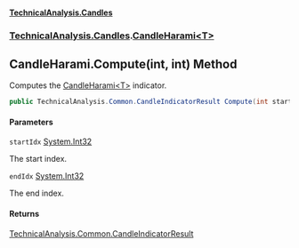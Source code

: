 #### [TechnicalAnalysis.Candles](Atypical.TechnicalAnalysis.Candles.md 'Atypical.TechnicalAnalysis.Candles')
### [TechnicalAnalysis.Candles](Atypical.TechnicalAnalysis.Candles.md#TechnicalAnalysis.Candles 'TechnicalAnalysis.Candles').[CandleHarami&lt;T&gt;](CandleHarami_T_.md 'TechnicalAnalysis.Candles.CandleHarami<T>')

## CandleHarami<T>.Compute(int, int) Method

Computes the [CandleHarami&lt;T&gt;](CandleHarami_T_.md 'TechnicalAnalysis.Candles.CandleHarami<T>') indicator.

```csharp
public TechnicalAnalysis.Common.CandleIndicatorResult Compute(int startIdx, int endIdx);
```
#### Parameters

<a name='TechnicalAnalysis.Candles.CandleHarami_T_.Compute(int,int).startIdx'></a>

`startIdx` [System.Int32](https://docs.microsoft.com/en-us/dotnet/api/System.Int32 'System.Int32')

The start index.

<a name='TechnicalAnalysis.Candles.CandleHarami_T_.Compute(int,int).endIdx'></a>

`endIdx` [System.Int32](https://docs.microsoft.com/en-us/dotnet/api/System.Int32 'System.Int32')

The end index.

#### Returns
[TechnicalAnalysis.Common.CandleIndicatorResult](https://docs.microsoft.com/en-us/dotnet/api/TechnicalAnalysis.Common.CandleIndicatorResult 'TechnicalAnalysis.Common.CandleIndicatorResult')